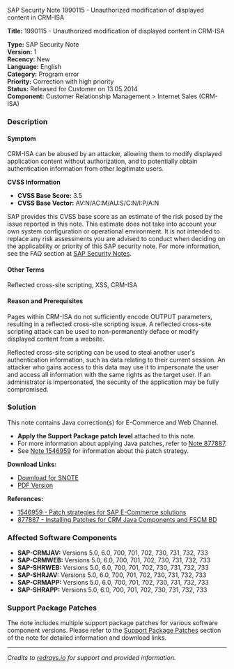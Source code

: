 SAP Security Note 1990115 - Unauthorized modification of displayed content in CRM-ISA

**Title:** 1990115 - Unauthorized modification of displayed content in CRM-ISA

**Type:** SAP Security Note  
**Version:** 1  
**Recency:** New  
**Language:** English  
**Category:** Program error  
**Priority:** Correction with high priority  
**Status:** Released for Customer on 13.05.2014  
**Component:** Customer Relationship Management > Internet Sales (CRM-ISA)  

### Description

#### Symptom
CRM-ISA can be abused by an attacker, allowing them to modify displayed application content without authorization, and to potentially obtain authentication information from other legitimate users.

**CVSS Information**  
- **CVSS Base Score:** 3.5  
- **CVSS Base Vector:** AV:N/AC:M/AU:S/C:N/I:P/A:N  

SAP provides this CVSS base score as an estimate of the risk posed by the issue reported in this note. This estimate does not take into account your own system configuration or operational environment. It is not intended to replace any risk assessments you are advised to conduct when deciding on the applicability or priority of this SAP security note. For more information, see the FAQ section at [SAP Security Notes](https://service.sap.com/securitynotes/).

#### Other Terms
Reflected cross-site scripting, XSS, CRM-ISA

#### Reason and Prerequisites
Pages within CRM-ISA do not sufficiently encode OUTPUT parameters, resulting in a reflected cross-site scripting issue. A reflected cross-site scripting attack can be used to non-permanently deface or modify displayed content from a website.

Reflected cross-site scripting can be used to steal another user's authentication information, such as data relating to their current session. An attacker who gains access to this data may use it to impersonate the user and access all information with the same rights as the target user. If an administrator is impersonated, the security of the application may be fully compromised.

### Solution
This note contains Java correction(s) for E-Commerce and Web Channel.

- **Apply the Support Package patch level** attached to this note.
- For more information about applying Java patches, refer to [Note 877887](https://me.sap.com/notes/877887).
- See [Note 1546959](https://me.sap.com/notes/1546959) for information about the patch strategy.

**Download Links:**
- [Download for SNOTE](https://notesdownloads.sap.com/note/0040000017838062017)
- [PDF Version](https://me.sap.com/sap/support/sfm/notes/0001990115?language=en-US&token=09C9F9C0576C5D73268F78D57E2AE11E)

**References:**
- [1546959 - Patch strategies for SAP E-Commerce solutions](https://me.sap.com/notes/1546959)
- [877887 - Installing Patches for CRM Java Components and FSCM BD](https://me.sap.com/notes/877887)

### Affected Software Components
- **SAP-CRMJAV:** Versions 5.0, 6.0, 700, 701, 702, 730, 731, 732, 733
- **SAP-CRMWEB:** Versions 5.0, 6.0, 700, 701, 702, 730, 731, 732, 733
- **SAP-SHRWEB:** Versions 5.0, 6.0, 700, 701, 702, 730, 731, 732, 733
- **SAP-SHRJAV:** Versions 5.0, 6.0, 700, 701, 702, 730, 731, 732, 733
- **SAP-CRMAPP:** Versions 5.0, 6.0, 700, 701, 702, 730, 731, 732, 733
- **SAP-SHRAPP:** Versions 5.0, 6.0, 700, 701, 702, 730, 731, 732, 733

### Support Package Patches
The note includes multiple support package patches for various software component versions. Please refer to the [Support Package Patches](https://me.sap.com/notes/1990115) section of the note for detailed information and download links.

---

*Credits to [redrays.io](https://redrays.io) for support and provided information.*